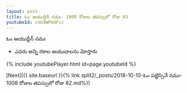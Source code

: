 ```yaml
---
layout: post
title: ఓం ఆయుద్దీన్ నమః- 1008 రోజుల తపస్సులో రోజు 83
youtubeId: cnG4WPm4Fcc
---
```

 
 
 ఓం ఆయుద్దీన్ నమః  
 
 -  ఎవరు అన్ని రకాల ఆయుధాలను మోస్తారు 
 
  
 
  
 
 
 
 
 
 


{% include youtubePlayer.html id=page.youtubeId %}
 
[Next]({{ site.baseurl }}{% link  split2/_posts/2018-10-10-ఓం పట్టిస్సినే నమః- 1008 రోజుల తపస్సులో రోజు 82.md%})
 
